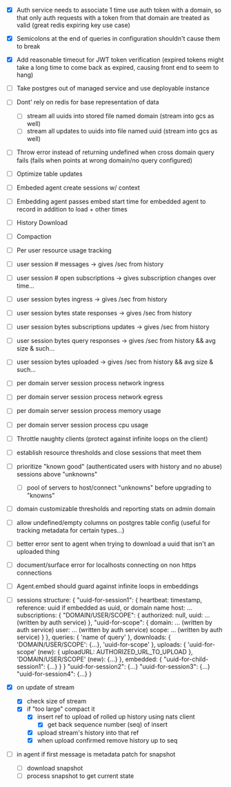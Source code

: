 - [x]  Auth service needs to associate 1 time use auth token with a domain, so that only auth requests with a token from that domain are treated as valid (great redis expiring key use case)
- [x]  Semicolons at the end of queries in configuration shouldn't cause them to break
- [x]  Add reasonable timeout for JWT token verification (expired tokens might take a long time to come back as expired, causing front end to seem to hang)
- [ ] Take postgres out of managed service and use deployable instance
- [ ] Dont' rely on redis for base representation of data
  - [ ] stream all uuids into stored file named domain (stream into gcs as well)
  - [ ] stream all updates to uuids into file named uuid (stream into gcs as well)
- [ ]  Throw error instead of returning undefined when cross domain query fails (fails when points at wrong domain/no query configured)
- [ ]  Optimize table updates
- [ ]  Embeded agent create sessions w/ context
- [ ]  Embedding agent passes embed start time for embedded agent to record in addition to load + other times
- [ ]  History Download
- [ ]  Compaction
- [ ]  Per user resource usage tracking
  - [ ] user session # messages -> gives /sec from history
  - [ ] user session # open subscriptions -> gives subscription changes over time...
  - [ ] user session bytes ingress -> gives /sec from history
  - [ ] user session bytes state responses -> gives /sec from history
  - [ ] user session bytes subscriptions updates -> gives /sec from history
  - [ ] user session bytes query responses -> gives /sec from history && avg size & such...
  - [ ] user session bytes uploaded -> gives /sec from history && avg size & such...
  - [ ] per domain server session process network ingress
  - [ ] per domain server session process network egress
  - [ ] per domain server session process memory usage
  - [ ] per domain server session process cpu usage
- [ ]  Throttle naughty clients (protect against infinite loops on the client)
  - [ ] establish resource thresholds and close sessions that meet them
  - [ ] prioritize "known good" (authenticated users with history and no abuse) sessions above "unknowns"
    - [ ] pool of servers to host/connect "unknowns" before upgrading to "knowns"
  - [ ] domain customizable thresholds and reporting stats on admin domain
- [ ] allow undefined/empty columns on postgres table config (useful for tracking metadata for certain types...)
- [ ] better error sent to agent when trying to download a uuid that isn't an uploaded thing
- [ ] document/surface error for localhosts connecting on non https connections
- [ ] Agent.embed should guard against infinite loops in embeddings








- [ ] sessions structure:
      {
        "uuid-for-session1": {
          heartbeat: timestamp,
          reference: uuid if embedded as uuid, or domain name
          host: ...
          subscriptions: {
            "DOMAIN/USER/SCOPE": {
              authorized: null,
              uuid: ... (written by auth service)
            },
            "uuid-for-scope": {
              domain: ... (written by auth service)
              user: ... (written by auth service)
              scope: ... (written by auth service)
            }
          },
          queries: {
            'name of query'
          },
          downloads: {
            'DOMAIN/USER/SCOPE': {...},
            'uuid-for-scope'
          },
          uploads: {
            'uuid-for-scope' (new): {
              uploadURL: AUTHORIZED_URL_TO_UPLOAD
            },
            'DOMAIN/USER/SCOPE' (new): {...}
          },
          embedded: {
            "uuid-for-child-session1": {...}
          }
        }
        "uuid-for-session2": {...}
        "uuid-for-session3": {...}
        "uuid-for-session4": {...}
      }




- [X] on update of stream
  - [X] check size of stream
  - [X] if "too large" compact it
    - [X] insert ref to upload of rolled up history using nats client
      - [X] get back sequence number (seq) of insert
    - [X] upload stream's history into that ref
    - [X] when upload confirmed remove history up to seq
- [ ] in agent if first message is metadata patch for snapshot
  - [ ] download snapshot
  - [ ] process snapshot to get current state
